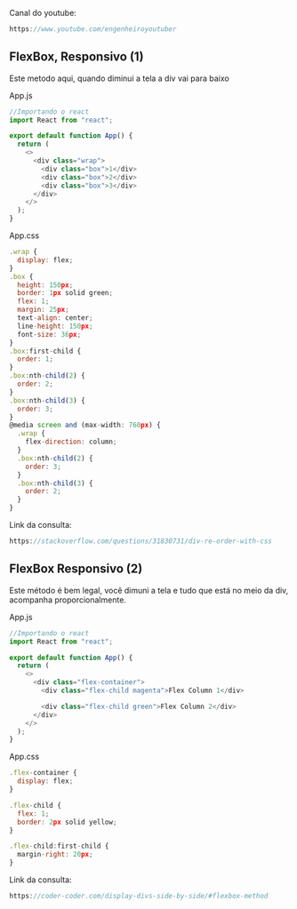 Canal do youtube:

```js
https://www.youtube.com/engenheiroyoutuber
```

## FlexBox, Responsivo (1)

Este metodo aqui, quando diminui a tela a div vai para baixo

App.js

```js
//Importando o react
import React from "react";

export default function App() {
  return (
    <>
      <div class="wrap">
        <div class="box">1</div>
        <div class="box">2</div>
        <div class="box">3</div>
      </div>
    </>
  );
}
```

App.css

```js
.wrap {
  display: flex;
}
.box {
  height: 150px;
  border: 1px solid green;
  flex: 1;
  margin: 25px;
  text-align: center;
  line-height: 150px;
  font-size: 36px;
}
.box:first-child {
  order: 1;
}
.box:nth-child(2) {
  order: 2;
}
.box:nth-child(3) {
  order: 3;
}
@media screen and (max-width: 760px) {
  .wrap {
    flex-direction: column;
  }
  .box:nth-child(2) {
    order: 3;
  }
  .box:nth-child(3) {
    order: 2;
  }
}
```

Link da consulta:

```js
https://stackoverflow.com/questions/31830731/div-re-order-with-css
```

## FlexBox Responsivo (2)

Este método é bem legal, você dimuni a tela e tudo que está
no meio da div, acompanha proporcionalmente.

App.js

```js
//Importando o react
import React from "react";

export default function App() {
  return (
    <>
      <div class="flex-container">
        <div class="flex-child magenta">Flex Column 1</div>

        <div class="flex-child green">Flex Column 2</div>
      </div>
    </>
  );
}
```

App.css

```js
.flex-container {
  display: flex;
}

.flex-child {
  flex: 1;
  border: 2px solid yellow;
}

.flex-child:first-child {
  margin-right: 20px;
}

```

Link da consulta:

```js
https://coder-coder.com/display-divs-side-by-side/#flexbox-method
```
